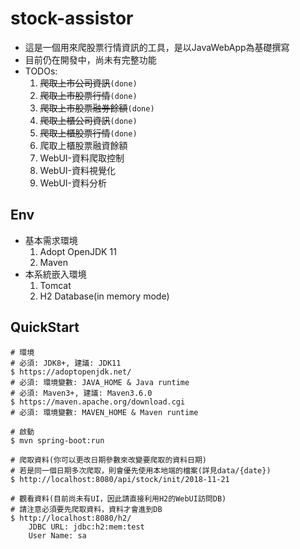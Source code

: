 # stock-assistor
- 這是一個用來爬股票行情資訊的工具，是以JavaWebApp為基礎撰寫
- 目前仍在開發中，尚未有完整功能
- TODOs:
    1. <s>爬取上市公司資訊</s>`(done)`
    2. <s>爬取上市股票行情</s>`(done)`
    3. <s>爬取上市股票融券餘額</s>`(done)`
    4. <s>爬取上櫃公司資訊</s>`(done)`
    5. <s>爬取上櫃股票行情</s>`(done)`
    6. 爬取上櫃股票融資餘額
    7. WebUI-資料爬取控制
    8. WebUI-資料視覺化
    9. WebUI-資料分析

## Env
- 基本需求環境
    1. Adopt OpenJDK 11
    2. Maven
- 本系統嵌入環境
    1. Tomcat
    2. H2 Database(in memory mode)

## QuickStart
```
# 環境
# 必須: JDK8+, 建議: JDK11
$ https://adoptopenjdk.net/
# 必須: 環境變數: JAVA_HOME & Java runtime
# 必須: Maven3+, 建議: Maven3.6.0
$ https://maven.apache.org/download.cgi
# 必須: 環境變數: MAVEN_HOME & Maven runtime

# 啟動
$ mvn spring-boot:run

# 爬取資料(你可以更改日期參數來改變要爬取的資料日期)
# 若是同一個日期多次爬取，則會優先使用本地端的檔案(詳見data/{date})
$ http://localhost:8080/api/stock/init/2018-11-21

# 觀看資料(目前尚未有UI，因此請直接利用H2的WebUI訪問DB)
# 請注意必須要先爬取資料，資料才會進到DB
$ http://localhost:8080/h2/
    JDBC URL: jdbc:h2:mem:test
    User Name: sa
```
